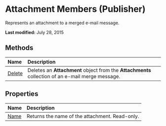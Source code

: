 
# Attachment Members (Publisher)
Represents an attachment to a merged e-mail message.

 **Last modified:** July 28, 2015


## Methods



|**Name**|**Description**|
|:-----|:-----|
| [Delete](935fa9e7-9d40-b820-e386-1a1960845da1.md)|Deletes an  **Attachment** object from the **Attachments** collection of an e-mail merge message.|

## Properties



|**Name**|**Description**|
|:-----|:-----|
| [Name](7539a5ac-427f-0dfe-dc31-47ef9436fd14.md)|Returns the name of the attachment. Read-only.|

